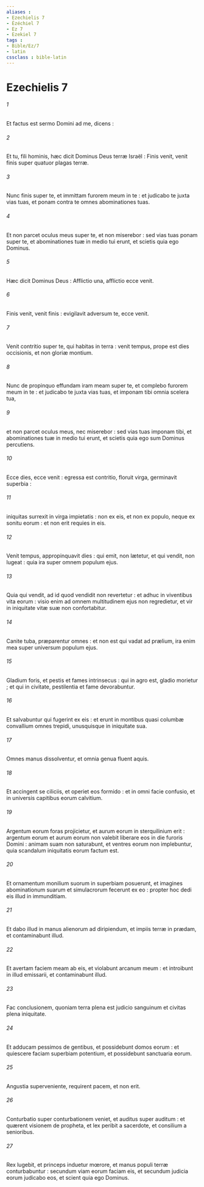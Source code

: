 ```yaml
---
aliases : 
- Ezechielis 7
- Ézéchiel 7
- Ez 7
- Ezekiel 7
tags : 
- Bible/Ez/7
- latin
cssclass : bible-latin
---
```


# Ezechielis 7

###### 1
Et factus est sermo Domini ad me, dicens :
###### 2
Et tu, fili hominis, hæc dicit Dominus Deus terræ Israël : Finis venit, venit finis super quatuor plagas terræ.
###### 3
Nunc finis super te, et immittam furorem meum in te : et judicabo te juxta vias tuas, et ponam contra te omnes abominationes tuas.
###### 4
Et non parcet oculus meus super te, et non miserebor : sed vias tuas ponam super te, et abominationes tuæ in medio tui erunt, et scietis quia ego Dominus.
###### 5
Hæc dicit Dominus Deus : Afflictio una, afflictio ecce venit.
###### 6
Finis venit, venit finis : evigilavit adversum te, ecce venit.
###### 7
Venit contritio super te, qui habitas in terra : venit tempus, prope est dies occisionis, et non gloriæ montium.
###### 8
Nunc de propinquo effundam iram meam super te, et complebo furorem meum in te : et judicabo te juxta vias tuas, et imponam tibi omnia scelera tua,
###### 9
et non parcet oculus meus, nec miserebor : sed vias tuas imponam tibi, et abominationes tuæ in medio tui erunt, et scietis quia ego sum Dominus percutiens.
###### 10
Ecce dies, ecce venit : egressa est contritio, floruit virga, germinavit superbia :
###### 11
iniquitas surrexit in virga impietatis : non ex eis, et non ex populo, neque ex sonitu eorum : et non erit requies in eis.
###### 12
Venit tempus, appropinquavit dies : qui emit, non lætetur, et qui vendit, non lugeat : quia ira super omnem populum ejus.
###### 13
Quia qui vendit, ad id quod vendidit non revertetur : et adhuc in viventibus vita eorum : visio enim ad omnem multitudinem ejus non regredietur, et vir in iniquitate vitæ suæ non confortabitur.
###### 14
Canite tuba, præparentur omnes : et non est qui vadat ad prælium, ira enim mea super universum populum ejus.
###### 15
Gladium foris, et pestis et fames intrinsecus : qui in agro est, gladio morietur ; et qui in civitate, pestilentia et fame devorabuntur.
###### 16
Et salvabuntur qui fugerint ex eis : et erunt in montibus quasi columbæ convallium omnes trepidi, unusquisque in iniquitate sua.
###### 17
Omnes manus dissolventur, et omnia genua fluent aquis.
###### 18
Et accingent se ciliciis, et operiet eos formido : et in omni facie confusio, et in universis capitibus eorum calvitium.
###### 19
Argentum eorum foras projicietur, et aurum eorum in sterquilinium erit : argentum eorum et aurum eorum non valebit liberare eos in die furoris Domini : animam suam non saturabunt, et ventres eorum non implebuntur, quia scandalum iniquitatis eorum factum est.
###### 20
Et ornamentum monilium suorum in superbiam posuerunt, et imagines abominationum suarum et simulacrorum fecerunt ex eo : propter hoc dedi eis illud in immunditiam.
###### 21
Et dabo illud in manus alienorum ad diripiendum, et impiis terræ in prædam, et contaminabunt illud.
###### 22
Et avertam faciem meam ab eis, et violabunt arcanum meum : et introibunt in illud emissarii, et contaminabunt illud.
###### 23
Fac conclusionem, quoniam terra plena est judicio sanguinum et civitas plena iniquitate.
###### 24
Et adducam pessimos de gentibus, et possidebunt domos eorum : et quiescere faciam superbiam potentium, et possidebunt sanctuaria eorum.
###### 25
Angustia superveniente, requirent pacem, et non erit.
###### 26
Conturbatio super conturbationem veniet, et auditus super auditum : et quærent visionem de propheta, et lex peribit a sacerdote, et consilium a senioribus.
###### 27
Rex lugebit, et princeps induetur mœrore, et manus populi terræ conturbabuntur : secundum viam eorum faciam eis, et secundum judicia eorum judicabo eos, et scient quia ego Dominus.
